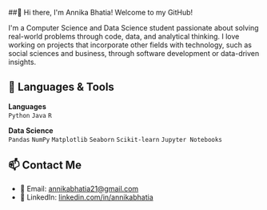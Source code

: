 ##👋 Hi there, I'm Annika Bhatia! Welcome to my GitHub!

I'm a Computer Science and Data Science student passionate about solving real-world problems through code, data, and analytical thinking. I love working on projects that incorporate other fields with technology, such as social sciences and business, through software development or data-driven insights.

## 🧰 Languages & Tools

**Languages**  
`Python` `Java` `R` 

**Data Science**  
`Pandas` `NumPy` `Matplotlib` `Seaborn` `Scikit-learn` `Jupyter Notebooks`

## 📫 Contact Me

- 📧 Email: annikabhatia21@gmail.com  
- 💼 LinkedIn: [linkedin.com/in/annikabhatia](www.linkedin.com/in/annika-bhatia)  

<!--
**annikabhatia/annikabhatia** is a ✨ _special_ ✨ repository because its `README.md` (this file) appears on your GitHub profile.

Here are some ideas to get you started:

- 🔭 I’m currently working on ...
- 🌱 I’m currently learning ...
- 👯 I’m looking to collaborate on ...
- 🤔 I’m looking for help with ...
- 💬 Ask me about ...
- 📫 How to reach me: ...
- 😄 Pronouns: ...
- ⚡ Fun fact: ...
-->

